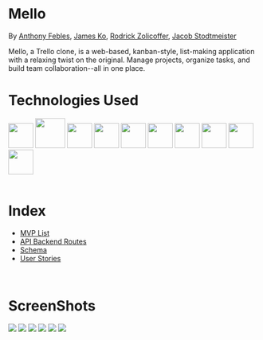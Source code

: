 # Mello

By [Anthony Febles](https://github.com/AnthonyFebles), [James Ko](https://github.com/PorkyJames), [Rodrick Zolicoffer](https://github.com/RodrickCode97), [Jacob Stodtmeister](https://github.com/Stodtmeister)


Mello, a Trello clone, is a web-based, kanban-style, list-making application with a relaxing twist on the original. Manage projects, organize tasks, and build team collaboration--all in one place.

# Technologies Used

<div>
<img src="https://cdn.jsdelivr.net/gh/devicons/devicon/icons/python/python-original.svg" width="50" />
<img src="https://devicon-website.vercel.app/api/sqlalchemy/original.svg" width="60"/>
<img src="https://cdn.jsdelivr.net/gh/devicons/devicon/icons/flask/flask-original.svg" width="50" />
<img src="https://cdn.jsdelivr.net/gh/devicons/devicon/icons/react/react-original.svg" width="50" />
<img src="https://cdn.jsdelivr.net/gh/devicons/devicon/icons/redux/redux-original.svg" width="50" />
<img src="https://cdn.jsdelivr.net/gh/devicons/devicon/icons/javascript/javascript-original.svg" width="50" />
<img src="https://cdn.jsdelivr.net/gh/devicons/devicon/icons/css3/css3-original.svg" width="50" />
<img src="https://cdn.jsdelivr.net/gh/devicons/devicon/icons/html5/html5-original.svg" width="50" />
<img src="https://cdn.jsdelivr.net/gh/devicons/devicon/icons/git/git-original.svg" width="50" />
<img src="https://cdn.jsdelivr.net/gh/devicons/devicon/icons/visualstudio/visualstudio-plain.svg" width="50" />
</div>
<br>

# Index
* [MVP List](https://github.com/AnthonyFebles/Mellow/wiki/MVP-List)
* [API Backend Routes](https://github.com/AnthonyFebles/Mello/wiki/API-Backend-Routes)
* [Schema](https://github.com/AnthonyFebles/Mello/wiki/Schema)
* [User Stories](https://github.com/AnthonyFebles/Mello/wiki/User-Stories)
<br>

# ScreenShots 
<img src="https://i.imgur.com/AdmOmCe.png" />
<img src="https://i.imgur.com/oRAa45p.gif" />
<img src="https://i.imgur.com/cZKYSaR.png" />
<img src="https://i.imgur.com/E08o8Lz.png" />
<img src="https://i.imgur.com/VsRquDM.png" />
<img src="https://i.imgur.com/rDf2GLy.gif" />
